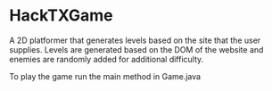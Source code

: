 HackTXGame
==========

A 2D platformer that generates levels based on the site that the user supplies.
Levels are generated based on the DOM of the website and enemies are randomly added for additional difficulty.

To play the game run the main method in Game.java
